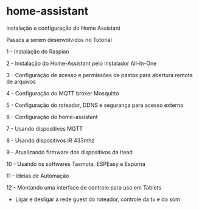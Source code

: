 # home-assistant
Instalação e configuração do Home Assistant


Passos a serem desenvolvidos no Tutorial

 1 - Instalação do Raspian
 
 2 - Instalação do Home-Assistant pelo instalador All-In-One
 
 3 - Configuração de acesso e permissões de pastas para abertura remota de arquivos
 
 4 - Configuração do MQTT broker Mosquitto
 
 5 - Configuração do roteador, DDNS e segurança para acesso externo
 
 6 - Configuração do home-assistant
 
 7 - Usando dispositivos MQTT
 
 8 - Usando dispositivos IR 433mhz
 
 9 - Atualizando firmware dos dispositivos da Itead
 
10 - Usando os softwares Tasmota, ESPEasy e Espurna

11 - Ideias de Automação

12 - Montando uma interface de controle para uso em Tablets

- Ligar e desligar a rede guest do roteador, controle da tv e do som
